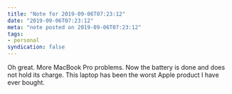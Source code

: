 ```yaml
---
title: "Note for 2019-09-06T07:23:12"
date: "2019-09-06T07:23:12"
meta: "note posted on 2019-09-06T07:23:12"
tags:
- personal
syndication: false
---
```

Oh great. More MacBook Pro problems. Now the battery is done and does not hold its charge. This laptop has been the worst Apple product I have ever bought.
